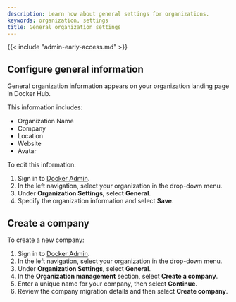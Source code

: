 ```yaml
---
description: Learn how about general settings for organizations.
keywords: organization, settings
title: General organization settings
---
```


{{< include "admin-early-access.md" >}}

## Configure general information

General organization information appears on your organization landing page in Docker Hub.

This information includes:
 - Organization Name
 - Company
 - Location
 - Website
 - Avatar

To edit this information:

1. Sign in to [Docker Admin](https://admin.docker.com).
2. In the left navigation, select your organization in the drop-down menu.
3. Under **Organization Settings**, select **General**.
4. Specify the organization information and select **Save**.

## Create a company

To create a new company:

1. Sign in to [Docker Admin](https://admin.docker.com).
2. In the left navigation, select your organization in the drop-down menu.
3. Under **Organization Settings**, select **General**.
4. In the **Organization management** section, select **Create a company**.
5. Enter a unique name for your company, then select **Continue**.
6. Review the company migration details and then select **Create company**.